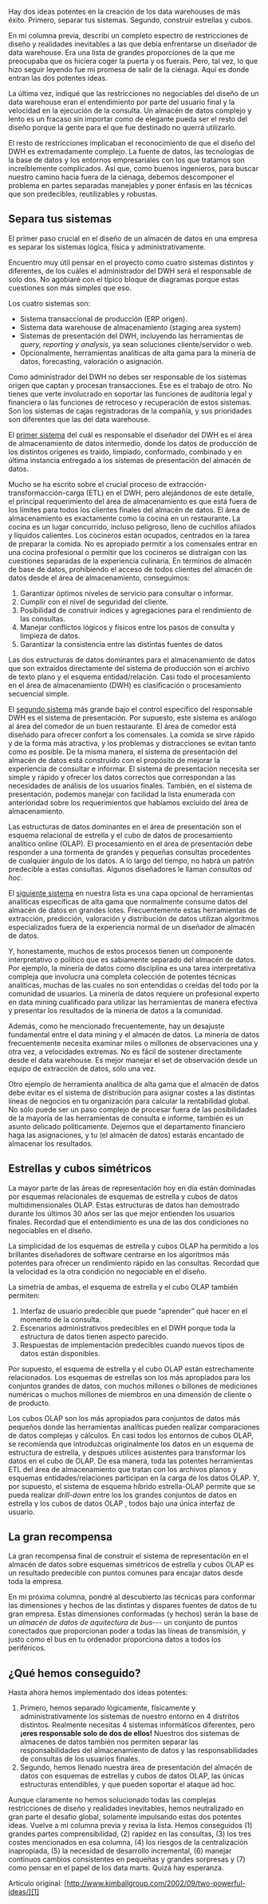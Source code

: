 ﻿---
UniqueId: dvYbjoFOOP
Title: Dos ideas potentes
Url: soporte/dos-ideas-potentes.html
Date: 2016-11-03T00:00:00.0000000
SecondaryDate: 2002-09-17T00:00:00.0000000
Description: "Hay dos ideas potentes en la creación de los data warehouses de más éxito. Primero, separar tus sistemas. Segundo, construir estrellas y cubos."
Author: Ralph Kimball
Category: Fundamentos Business Intelligence
RelatedUrl: http://www.kimballgroup.com/2002/09/two-powerful-ideas/

---
Hay dos ideas potentes en la creación de los data warehouses de más éxito. Primero, separar tus sistemas. Segundo, construir estrellas y cubos.  

En mi columna previa, describí un completo espectro de restricciones de diseño y realidades inevitables a las que debía enfrentarse un diseñador de data warehouse. Era una lista de grandes proporciones de la que me preocupaba que os hiciera coger la puerta y os fuerais. Pero, tal vez, lo que hizo seguir leyendo fue mi promesa de salir de la ciénaga. Aquí es donde entran las dos potentes ideas.

La última vez, indiqué que las restricciones no negociables del diseño de un data warehouse eran el entendimiento por parte del usuario final y la velocidad en la ejecución de la consulta. Un almacén de datos complejo y lento es un fracaso sin importar como de elegante pueda ser el resto del diseño porque la gente para el que fue destinado no querrá utilizarlo.

El resto de restricciones implicaban el reconocimiento de que el diseño del DWH es extremadamente complejo. La fuente de datos, las tecnologías de la base de datos y los entornos empresariales con los que tratamos son increíblemente complicados. Así que, como buenos ingenieros, para buscar nuestro camino hacia fuera de la ciénaga, debemos descomponer el problema en partes separadas manejables y poner énfasis en las técnicas que son predecibles, reutilizables y robustas.

## Separa tus sistemas

El primer paso crucial en el diseño de un almacén de datos en una empresa es separar los sistemas lógica, física y administrativamente.

Encuentro muy útil pensar en el proyecto como cuatro sistemas distintos y diferentes, de los cuáles el administrador del DWH será el responsable de solo dos. No agobiaré con el típico bloque de diagramas porque estas cuestiones son más simples que eso.

Los cuatro sistemas son:

- Sistema transaccional de producción (ERP origen).
- Sistema data warehouse de almacenamiento (staging area system)
- Sistemas de presentación del DWH, incluyendo las herramientas de *query, reporting y analysis*, ya sean soluciones cliente/servidor o web.
- Opcionalmente, herramientas analíticas  de alta gama para la minería de datos, forecasting, valoración o asignación.

Como administrador del DWH no debes ser responsable de los sistemas origen que captan y procesan transacciones. Ese es el trabajo de otro. No tienes que verte involucrado en soportar las funciones de auditoría legal y financiera o las funciones de retroceso y recuperación de estos sistemas. Son los sistemas de cajas registradoras de la compañía, y sus prioridades son diferentes que las del data warehouse.

El <u>primer sistema</u> del cuál es responsable el diseñador del DWH es el área de almacenamiento de datos intermedio, donde los datos de producción de los distintos orígenes  es traído, limpiado, conformado, combinado y en última instancia entregado  a los sistemas de presentación del almacén de datos.

Mucho se ha escrito sobre el crucial proceso de extracción-transformacción-carga (ETL) en el DWH, pero  alejándonos de este detalle, el principal requerimiento del área de almacenamiento es que está fuera de los límites para todos los clientes finales del almacén de datos. El área de almacenamiento es exactamente como la cocina en un restaurante. La cocina es un lugar concurrido, incluso peligroso, lleno de cuchillos afilados y líquidos calientes. Los cocineros están ocupados, centrados en la tarea de preparar la comida. No es apropiado permitir a los comensales entrar en una cocina profesional o permitir que los cocineros se distraigan con las cuestiones separadas de la experiencia culinaria. En términos de almacén de base de datos, prohibiendo el acceso de todos clientes del almacén de datos desde el área de almacenamiento, conseguimos:

1. Garantizar óptimos niveles de servicio para consultar o informar.
2. Cumplir con el nivel de seguridad del cliente.
3. Posibilidad de construir índices y agregaciones para el rendimiento de las consultas.
4. Manejar conflictos lógicos y físicos entre los pasos de consulta y limpieza de datos.
5. Garantizar la consistencia entre las distintas fuentes de datos

Las dos estructuras de datos dominantes para el almacenamiento de datos que son extraídos directamente del sistema de producción son el archivo de texto plano y el esquema entidad/relación. Casi todo el procesamiento en el área de almacenamiento (DWH) es clasificación o procesamiento secuencial simple.

El <u>segundo sistema</u> más grande bajo el control específico del responsable DWH es el sistema de presentación. Por supuesto, este sistema es análogo al área del comedor de un buen restaurante. El área de comedor está diseñado para ofrecer confort a los comensales. La comida se sirve rápido y de la forma más atractiva, y los problemas y distracciones se evitan tanto como es posible. De la misma manera, el sistema de presentación del almacén de datos está construido con el propósito de mejorar la experiencia de consultar e informar. El sistema de presentación necesita ser simple y rápido y ofrecer los datos correctos que correspondan a las necesidades de análisis de los usuarios finales. También, en el sistema de presentación, podemos manejar con facilidad la lista enumerada con anterioridad sobre los requerimientos que habíamos excluido del área de almacenamiento.

Las estructuras de datos dominantes en el área de presentación son el esquema relacional de estrella y el cubo de datos de procesamiento analítico online (OLAP). El procesamiento en el área de presentación debe responder a una tormenta de grandes y pequeñas consultas procedentes de cualquier ángulo de los datos. A lo largo del tiempo, no habrá un patrón predecible a estas consultas. Algunos diseñadores le llaman *consultas ad hoc*.

El <u>siguiente sistema</u> en nuestra lista es una capa opcional de herramientas analíticas específicas de alta gama que normalmente consume datos del almacén de datos en grandes lotes. Frecuentemente estas herramientas de extracción, predicción, valoración y distribución de datos utilizan algoritmos especializados fuera de la experiencia normal de un diseñador de almacén de datos.

Y, honestamente, muchos de estos procesos tienen un componente interpretativo o político que es sabiamente separado  del almacén de datos. Por ejemplo, la minería de datos como disciplina es una tarea interpretativa compleja que involucra una completa colección de potentes técnicas analíticas, muchas de las cuales no son entendidas o creídas del todo por la comunidad de usuarios. La minería de datos requiere un profesional experto en data mining cualificado para utilizar las herramientas de manera efectiva y presentar los resultados de la mineria de datos a la comunidad.

Además, como he mencionado frecuentemente, hay un desajuste fundamental entre el data mining y el almacén de datos. La minería de datos frecuentemente necesita  examinar miles o millones de observaciones una y otra vez, a velocidades extremas. No es fácil de sostener directamente desde el data warehouse. Es mejor manejar el set de observación desde un equipo de extracción de datos, sólo una vez.

Otro ejemplo de herramienta analítica de alta gama que el almacén de datos debe evitar es el sistema de distribución para asignar costes a las distintas líneas de negocios en tu organización para calcular la rentabilidad global. No sólo puede ser un paso complejo de procesar fuera de las posibilidades de la mayoría de las herramientas de consulta e informe, también es un asunto delicado políticamente. Dejemos que el departamento financiero haga las asignaciones, y tu (el almacén de datos) estarás encantado de almacenar los resultados.

## Estrellas y cubos simétricos

La mayor parte de las áreas de representación hoy en día están dominadas por esquemas relacionales de esquemas de estrella y cubos de datos multidimensionales OLAP. Estas estructuras de datos han demostrado durante los  últimos 30 años ser las que mejor entienden los usuarios finales. Recordad que el entendimiento es una de las dos condiciones no negociables en el diseño.

La simplicidad de los esquemas de estrella y cubos OLAP ha permitido a los brillantes diseñadores de software centrarse en los algoritmos más potentes para ofrecer un rendimiento rápido en las consultas. Recordad que la velocidad es la otra condición no negociable en el diseño.

La simetría de ambas, el esquema de estrella y el cubo OLAP también permiten:

1. Interfaz de usuario predecible que puede “aprender” qué hacer en el momento de la consulta.
2. Escenarios administrativos predecibles en el DWH porque toda la estructura de datos tienen aspecto parecido.
3. Respuestas de implementación predecibles cuando nuevos tipos de datos están disponibles.

Por supuesto, el esquema de estrella y el cubo OLAP están estrechamente relacionados. Los esquemas de estrellas son los más apropiados para los conjuntos grandes de datos, con muchos millones o billones de mediciones numéricas o muchos millones de miembros en una dimensión de cliente o de producto.

Los cubos OLAP son los más apropiados para conjuntos de datos más pequeños donde las herramientas analíticas pueden realizar comparaciones de datos complejas y cálculos. En casi todos los entornos de cubos OLAP, se recomienda que introduzcas originalmente los datos en un esquema de estructura de estrella, y después utilices asistentes para transformar los datos en el cubo de OLAP. De esa manera, toda las potentes herramientas ETL del área de almacenamiento que tratan con los archivos planos y esquemas entidades/relaciones participan en la carga de los datos OLAP.  Y, por supuesto, el sistema de esquema híbrido estrella-OLAP permite que se pueda realizar *drill-down* entre los los grandes conjuntos de datos en estrella y los cubos de datos OLAP , todos bajo una única interfaz de usuario.

## La gran recompensa

La gran recompensa final de construir el sistema de representación en el almacén de datos sobre esquemas simétricos de estrella y cubos OLAP es un resultado predecible con puntos comunes para encajar datos desde toda la empresa.

En mi próxima columna, pondré al descubierto las técnicas para conformar las dimensiones y hechos de las distintas y dispares fuentes de datos de tu gran empresa.  Estas dimensiones conformadas (y hechos) serán la base de un *almacén de datos de aquitectura de bus*--- un conjunto de puntos conectados que proporcionan poder a todas las líneas de transmisión, y justo como el bus en tu ordenador proporciona datos a todos los periféricos.

## ¿Qué hemos conseguido?

Hasta ahora hemos implementado dos ideas potentes:

1. Primero, hemos separado lógicamente, físicamente y administrativamente los sistemas de nuestro entorno en 4 distritos distintos. Realmente necesitas 4 sistemas informáticos diferentes, pero **¡eres responsable solo de dos de ellos!** Nuestros dos sistemas de almacenes de datos también nos permiten separar las responsabilidades del almacenamiento de datos y las responsabilidades de consultas de los usuarios finales.
2. Segundo, hemos llenado nuestra área de presentación del almacén de datos con esquemas de estrellas y cubos de datos OLAP, las únicas estructuras entendibles, y que pueden soportar el ataque ad hoc.

Aunque claramente no hemos solucionado todas las  complejas restricciones de diseño y realidades inevitables, hemos neutralizado en gran parte el desafío global, solamente impulsando estas dos potentes ideas. Vuelve a mi columna previa y revisa la lista. Hemos conseguidos (1) grandes partes comprensibilidad, (2) rapidez en las consultas, (3) los tres costes mencionados en esa columna, (4) los riesgos de la centralización inapropiada, (5) la necesidad de desarrollo incremental, (6) manejar continuos cambios consistentes en pequeñas y grandes sorpresas y (7) como pensar en el papel de los data marts. Quizá hay esperanza.

Artículo original: [http://www.kimballgroup.com/2002/09/two-powerful-ideas/][1]





[1]: http://www.kimballgroup.com/2002/09/two-powerful-ideas/